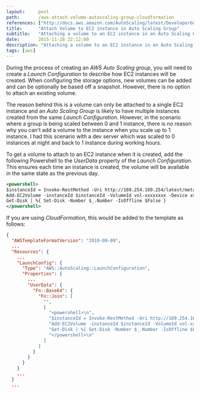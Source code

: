 ```yaml
---
layout:     post
path:       /aws-attach-volume-autoscaling-group-cloudformation
references: ["http://docs.aws.amazon.com/AutoScaling/latest/DeveloperGuide/GettingStartedTutorial.html|Auto Scaling Documentation", "http://docs.aws.amazon.com/AutoScaling/latest/DeveloperGuide/WorkingWithLaunchConfig.html|Creating Launch Configuration", "http://docs.aws.amazon.com/AutoScaling/latest/DeveloperGuide/schedule_time.html|Scheduled Scaling"]
title:      "Attach Volume to EC2 instance in Auto Scaling Group"
subtitle:   "Attaching a volume to an EC2 instance in an Auto Scaling Group using Powershell and CloudFormation"
date:       2015-11-28 22:12:00
description: "Attaching a volume to an EC2 instance in an Auto Scaling Group using Powershell and CloudFormation"
tags: [aws]
---
```


During the process of creating an *AWS Auto Scaling group*, you will need to
create a *Launch Configuration* to describe how EC2 instances will be created.
When configuring the storage options, new volumes can be added and can be optionally
be based off a snapshot. However, there is no option to attach an existing volume.

The reason behind this is a volume can only be attached to a single EC2 instance and
an *Auto Scaling Group* is likely to have multiple instances created from the same 
*Launch Configuration*. However, in the scenario where a group is being scaled between 0
and 1 instance, there is no reason why you can't add a volume to the instance when you
scale up to 1 instance. I had this scenario with a dev server which was scaled to 0 instances
at night and back to 1 instance during working hours.

To get a volume to attach to an EC2 instance when it is created, add the following Powershell
to the *UserData* property of the *Launch Configuration*. This ensures each time an instance
is created, the volume will be available in the same state as the previous day.

```xml
<powershell>
$instanceId = Invoke-RestMethod -Uri http://169.254.169.254/latest/meta-data/instance-id 
Add-EC2Volume -instanceId $instanceId -VolumeId vol-xxxxxxxx -Device xvdb -Region eu-west-1
Get-Disk | %{ Set-Disk -Number $_.Number -IsOffline $False }
</powershell>
```

If you are using *CloudFormation*, this would be added to the template as follows:

```json
{
  "AWSTemplateFormatVersion": "2010-09-09",
  ...
  "Resources": {
    ...
    "LaunchConfig": {
      "Type": "AWS::AutoScaling::LaunchConfiguration",
      "Properties": {
        ...
    	"UserData": {
          "Fn::Base64": {
            "Fn::Join": [
              "",
              [
                "<powershell>\n",
                "$instanceId = Invoke-RestMethod -Uri http://169.254.169.254/latest/meta-data/instance-id \n",
                "Add-EC2Volume -instanceId $instanceId -VolumeId vol-xxxxxxxx -Device xvdb -Region eu-west-1\n",
                "Get-Disk | %{ Set-Disk -Number $_.Number -IsOffline $False }\n",
                "</powershell>\n"
              ]
            ]
          }
        }
      }
    }
    ...
  }
  ...
```
